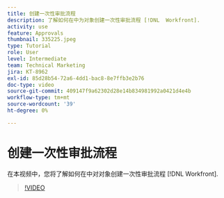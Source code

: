 ```yaml
---
title: 创建一次性审批流程
description: 了解如何在中为对象创建一次性审批流程 [!DNL  Workfront].
activity: use
feature: Approvals
thumbnail: 335225.jpeg
type: Tutorial
role: User
level: Intermediate
team: Technical Marketing
jira: KT-8962
exl-id: 85d28b54-72a6-4dd1-bac8-8e7ffb3e2b76
doc-type: video
source-git-commit: 409147f9a62302d28e14b834981992a0421d4e4b
workflow-type: tm+mt
source-wordcount: '39'
ht-degree: 0%

---
```


# 创建一次性审批流程

在本视频中，您将了解如何在中对对象创建一次性审批流程 [!DNL  Workfront].

>[!VIDEO](https://video.tv.adobe.com/v/335225/?quality=12&learn=on)

<!---
learn more URLS
Approval process overview
--->
